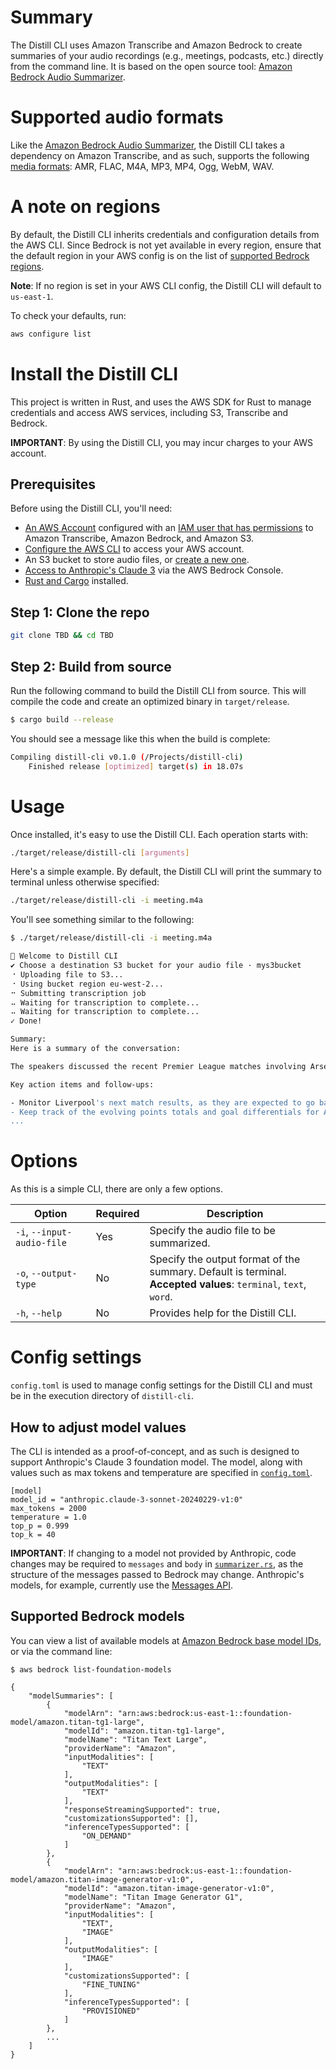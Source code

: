 # Summary

The Distill CLI uses Amazon Transcribe and Amazon Bedrock to create summaries of your audio recordings (e.g., meetings, podcasts, etc.) directly from the command line. It is based on the open source tool: [Amazon Bedrock Audio Summarizer](https://github.com/aws-samples/amazon-bedrock-audio-summarizer).

# Supported audio formats

Like the [Amazon Bedrock Audio Summarizer](https://github.com/aws-samples/amazon-bedrock-audio-summarizer), the Distill CLI takes a dependency on Amazon Transcribe, and as such, supports the following [media formats](https://docs.aws.amazon.com/transcribe/latest/dg/how-input.html#how-input-audio): AMR, FLAC, M4A, MP3, MP4, Ogg, WebM, WAV.

# A note on regions

By default, the Distill CLI inherits credentials and configuration details from the AWS CLI. Since Bedrock is not yet available in every region, ensure that the default region in your AWS config is on the list of [supported Bedrock regions](https://docs.aws.amazon.com/bedrock/latest/userguide/bedrock-regions.html). 

**Note**: If no region is set in your AWS CLI config, the Distill CLI will default to `us-east-1`.

To check your defaults, run:

```bash
aws configure list
```

# Install the Distill CLI

This project is written in Rust, and uses the AWS SDK for Rust to manage credentials and access AWS services, including S3, Transcribe and Bedrock. 

**IMPORTANT**: By using the Distill CLI, you may incur charges to your AWS account. 

## Prerequisites 

Before using the Distill CLI, you'll need: 

- [An AWS Account](https://portal.aws.amazon.com/gp/aws/developer/registration/index.html) configured with an [IAM user that has permissions](https://docs.aws.amazon.com/IAM/latest/UserGuide/id_credentials_access-keys.html#Using_CreateAccessKey) to Amazon Transcribe, Amazon Bedrock, and Amazon S3. 
- [Configure the AWS CLI](https://docs.aws.amazon.com/cli/latest/userguide/cli-configure-files.html) to access your AWS account.
- An S3 bucket to store audio files, or [create a new one](https://docs.aws.amazon.com/AmazonS3/latest/userguide/creating-bucket.html). 
- [Access to Anthropic's Claude 3](https://console.aws.amazon.com/bedrock/home?#/models) via the AWS Bedrock Console.
- [Rust and Cargo](https://www.rust-lang.org/tools/install) installed.

## Step 1: Clone the repo 

```bash
git clone TBD && cd TBD
```

## Step 2: Build from source

Run the following command to build the Distill CLI from source. This will compile the code and create an optimized binary in `target/release`.

```bash
$ cargo build --release
```

You should see a message like this when the build is complete:

```bash
Compiling distill-cli v0.1.0 (/Projects/distill-cli)
    Finished release [optimized] target(s) in 18.07s
```

# Usage

Once installed, it's easy to use the Distill CLI. Each operation starts with:

```bash
./target/release/distill-cli [arguments]
```

Here's a simple example. By default, the Distill CLI will print the summary to terminal unless otherwise specified:

```bash
./target/release/distill-cli -i meeting.m4a
```

You'll see something similar to the following:

```bash
$ ./target/release/distill-cli -i meeting.m4a

🧙 Welcome to Distill CLI
✔ Choose a destination S3 bucket for your audio file · mys3bucket
⠐ Uploading file to S3...
⠐ Using bucket region eu-west-2...
⠒ Submitting transcription job
⠤ Waiting for transcription to complete...
⠤ Waiting for transcription to complete...
✓ Done!

Summary:
Here is a summary of the conversation:

The speakers discussed the recent Premier League matches involving Arsenal, Manchester City, and Liverpool. Arsenal beat Luton Town in their match, while Manchester City also won their game 4-1. This leaves Arsenal tied on points with Manchester City, but with a better goal differential, putting them temporarily in first place ahead of City. However, the speakers expect Liverpool, who are currently one or two points behind Arsenal, to regain the lead after their upcoming match against an opponent perceived as weak.

Key action items and follow-ups:

- Monitor Liverpool's next match results, as they are expected to go back into first place in the Premier League standings
- Keep track of the evolving points totals and goal differentials for Arsenal, Manchester City, and Liverpool as the title race continues
...
```

# Options 

As this is a simple CLI, there are only a few options.

| Option | Required | Description |
| - | - | - |
| `-i`, `--input-audio-file` | Yes | Specify the audio file to be summarized. | 
| `-o`, `--output-type` | No | Specify the output format of the summary. Default is terminal.<br> **Accepted values**: `terminal`, `text`, `word`.  | 
| `-h`, `--help` | No | Provides help for the Distill CLI. |

# Config settings

`config.toml` is used to manage config settings for the Distill CLI and must be in the execution directory of `distill-cli`.  

## How to adjust model values

The CLI is intended as a proof-of-concept, and as such is designed to support Anthropic's Claude 3 foundation model. The model, along with values such as max tokens and temperature are specified in [`config.toml`](./config.toml).

```
[model]
model_id = "anthropic.claude-3-sonnet-20240229-v1:0"
max_tokens = 2000
temperature = 1.0
top_p = 0.999
top_k = 40
```

**IMPORTANT**: If changing to a model not provided by Anthropic, code changes may be required to `messages` and `body` in [`summarizer.rs`](./src/summarize.rs), as the structure of the messages passed to Bedrock may change. Anthropic's models, for example, currently use the [Messages API](https://docs.aws.amazon.com/bedrock/latest/userguide/model-parameters-anthropic-claude-messages.html). 

## Supported Bedrock models

You can view a list of available models at [Amazon Bedrock base model IDs](https://docs.aws.amazon.com/bedrock/latest/userguide/model-ids.html), or via the command line:

```
$ aws bedrock list-foundation-models

{
    "modelSummaries": [
        {
            "modelArn": "arn:aws:bedrock:us-east-1::foundation-model/amazon.titan-tg1-large",
            "modelId": "amazon.titan-tg1-large",
            "modelName": "Titan Text Large",
            "providerName": "Amazon",
            "inputModalities": [
                "TEXT"
            ],
            "outputModalities": [
                "TEXT"
            ],
            "responseStreamingSupported": true,
            "customizationsSupported": [],
            "inferenceTypesSupported": [
                "ON_DEMAND"
            ]
        },
        {
            "modelArn": "arn:aws:bedrock:us-east-1::foundation-model/amazon.titan-image-generator-v1:0",
            "modelId": "amazon.titan-image-generator-v1:0",
            "modelName": "Titan Image Generator G1",
            "providerName": "Amazon",
            "inputModalities": [
                "TEXT",
                "IMAGE"
            ],
            "outputModalities": [
                "IMAGE"
            ],
            "customizationsSupported": [
                "FINE_TUNING"
            ],
            "inferenceTypesSupported": [
                "PROVISIONED"
            ]
        },
        ...
    ]
}
```
